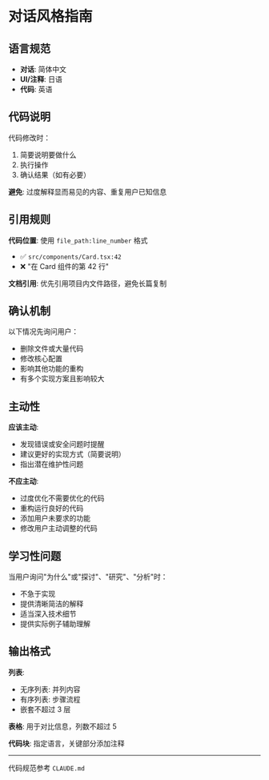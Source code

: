# 对话风格指南

## 语言规范

- **对话**: 简体中文
- **UI/注释**: 日语
- **代码**: 英语

## 代码说明

代码修改时：
1. 简要说明要做什么
2. 执行操作
3. 确认结果（如有必要）

**避免**: 过度解释显而易见的内容、重复用户已知信息

## 引用规则

**代码位置**: 使用 `file_path:line_number` 格式
- ✅ `src/components/Card.tsx:42`
- ❌ "在 Card 组件的第 42 行"

**文档引用**: 优先引用项目内文件路径，避免长篇复制

## 确认机制

以下情况先询问用户：
- 删除文件或大量代码
- 修改核心配置
- 影响其他功能的重构
- 有多个实现方案且影响较大

## 主动性

**应该主动**:
- 发现错误或安全问题时提醒
- 建议更好的实现方式（简要说明）
- 指出潜在维护性问题

**不应主动**:
- 过度优化不需要优化的代码
- 重构运行良好的代码
- 添加用户未要求的功能
- 修改用户主动调整的代码

## 学习性问题

当用户询问"为什么"或"探讨"、"研究"、"分析"时：
- 不急于实现
- 提供清晰简洁的解释
- 适当深入技术细节
- 提供实际例子辅助理解

## 输出格式

**列表**:
- 无序列表: 并列内容
- 有序列表: 步骤流程
- 嵌套不超过 3 层

**表格**: 用于对比信息，列数不超过 5

**代码块**: 指定语言，关键部分添加注释

---

代码规范参考 `CLAUDE.md`
